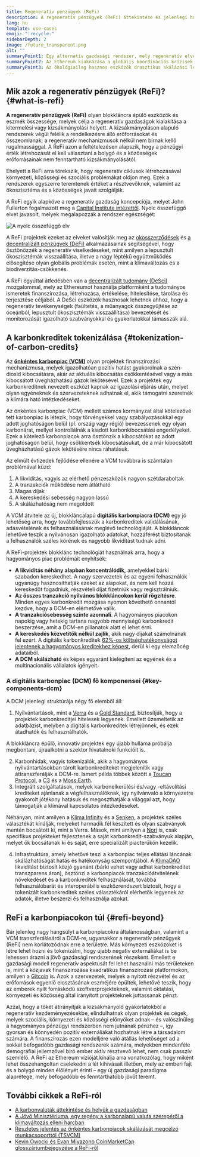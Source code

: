 ```yaml
---
title: Regeneratív pénzügyek (ReFi)
description: A regeneratív pénzügyek (ReFi) áttekintése és jelenlegi használata.
lang: hu
template: use-cases
emoji: ":recycle:"
sidebarDepth: 2
image: /future_transparent.png
alt: ""
summaryPoint1: Egy alternatív gazdasági rendszer, mely regeneratív elvekre épül
summaryPoint2: Az Ethereum kiaknázása a globális koordinációs krízisek megoldására, mint amilyen a klímaváltozás is
summaryPoint3: Az ökológiailag hasznos eszközök drasztikus skálázási lehetősége, mint amilyen az igazolt karbonkredit is
---
```


## Mik azok a regeneratív pénzügyek (ReFi)? {#what-is-refi}

**A regeneratív pénzügyek (ReFi)** olyan blokkláncra épülő eszközök és eszmék összessége, melyek célja a regeneratív gazdaságok kialakítása a kitermelési vagy kizsákmányolási helyett. A kizsákmányoláson alapuló rendszerek végül felélik a rendelkezésre álló erőforrásokat és összeomlanak; a regeneratív mechanizmusok nélkül nem bírnak kellő rugalmassággal. A ReFi azon a feltételezésen alapszik, hogy a pénzügyi érték létrehozását el kell választani a bolygó és a közösségek erőforrásainak nem fenntartható kizsákmányolásától.

Ehelyett a ReFi arra törekszik, hogy regeneratív ciklusok létrehozásával környezeti, közösségi és szociális problémákat oldjon meg. Ezek a rendszerek egyszerre teremtenek értéket a résztvevőknek, valamint az ökoszisztéma és a közösségek javait szolgálják.

A ReFi egyik alapköve a regeneratív gazdaság koncepciója, melyet John Fullerton fogalmazott meg a [Capital Institute intézettől](https://capitalinstitute.org). Nyolc összefüggő elvet javasolt, melyek megalapozzák a rendszer egészségét:

![A nyolc összefüggő elv](refi-regenerative-economy-diagram.png)

A ReFi projektek ezeket az elveket valósítják meg az [okosszerződések](/developers/docs/smart-contracts/) és [a decentralizált pénzügyek (DeFi)](/defi/) alkalmazásainak segítségével, hogy ösztönözzék a regeneratív viselkedéseket, mint amilyen a lepusztult ökoszisztémák visszaállítása, illetve a nagy léptékű együttműködés elősegítése olyan globális problémák esetén, mint a klímaváltozás és a biodiverzitás-csökkenés.

A ReFi egyúttal átfedésben van a [decentralizált tudomány (DeSci)](/desci/) mozgalommal, mely az Ethereumot használja platformként a tudományos ismeretek finanszírozása, létrehozása, értékelése, hitelesítése, tárolása és terjesztése céljából. A DeSci eszközök hasznosak lehetnek ahhoz, hogy a regeneratív tevékenységek (faültetés, a műanyagok összegyűjtése az óceánból, lepusztult ökoszisztémák visszaállítása) bevezetését és monitorozását igazolható szabványokkal és gyakorlatokkal támasszák alá.

## A karbonkreditek tokenizálása {#tokenization-of-carbon-credits}

Az **[önkéntes karbonpiac (VCM)](https://climatefocus.com/so-what-voluntary-carbon-market-exactly/)** olyan projektek finanszírozási mechanizmusa, melyek igazolhatóan pozitív hatást gyakorolnak a szén-dioxid kibocsátásra, akár az aktuális kibocsátás csökkentésével vagy a más kibocsátott üvegházhatású gázok lekötésével. Ezek a projektek egy karbonkreditnek nevezett eszközt kapnak az igazolási eljárás után, melyet olyan egyéneknek és szervezeteknek adhatnak el, akik támogatni szeretnék a klímára ható intézkedéseket.

Az önkéntes karbonpiac (VCM) mellett számos kormányzat által kötelezővé tett karbonpiac is létezik, hogy törvényekkel vagy szabályozásokkal egy adott joghatóságon belül (pl. ország vagy régió) bevezessenek egy olyan karbonárat, mellyel kontrollálnák a kiadott karbonkibocsátási engedélyeket. Ezek a kötelező karbonpiacok arra ösztönzik a kibocsátókat az adott joghatóságon belül, hogy csökkentsék kibocsátásukat, de a már kibocsátott üvegházhatású gázok lekötésére nincs ráhatásuk.

Az elmúlt évtizedek fejlődése ellenére a VCM továbbra is számtalan problémával küzd:

1. A likviditás, vagyis az elérhető pénzeszközök nagyon szétdaraboltak
2. A tranzakciók működése nem átlátható
3. Magas díjak
4. A kereskedési sebesség nagyon lassú
5. A skálázhatóság nem megoldott

A VCM átvitele az új, blokkláncalapú **digitális karbonpiacra (DCM)** egy jó lehetőség arra, hogy továbbfejlesszük a karbonkreditek validálásának, adásvételének és felhasználásának meglévő technológiáját. A blokkláncok lehetővé teszik a nyilvánosan igazolható adatokat, hozzáférést biztosítanak a felhasználók széles körének és nagyobb likviditást tudnak adni.

A ReFi-projektek blokklánc technológiát használnak arra, hogy a hagyományos piac problémáit enyhítsék:

- **A likviditás néhány alapban koncentrálódik,** amelyekkel bárki szabadon kereskedhet. A nagy szervezetek és az egyéni felhasználók ugyanúgy hasznosíthatják ezeket az alapokat, és nem kell hozzá kereskedőt fogadniuk, részvételi díjat fizetniük vagy regisztrálniuk.
- **Az összes tranzakció nyilvános blokkláncokon kerül rögzítésre**. Minden egyes karbonkredit mozgása nyomon követhető onnantól kezdve, hogy a DCM-en elérhetővé válik.
- **A tranzakciósebesség szinte azonnali**. A hagyományos piacokon napokig vagy hetekig tartana nagyobb mennyiségű karbonkredit beszerzése, amit a DCM-en pillanatok alatt el lehet érni.
- **A kereskedés közvetítők nélkül zajlik**, akik nagy díjakat számolnának fel ezért. A digitális karbonkreditek [62%-os költséghatékonyságot jelentenek a hagyományos kreditekhez képest](https://www.klimadao.finance/blog/klimadao-analysis-of-the-base-carbon-tonne), derül ki egy elemzőcég adataiból.
- **A DCM skálázható** és képes egyaránt kielégíteni az egyének és a multinacionális vállalatok igényeit.

### A digitális karbonpiac (DCM) fő komponensei {#key-components-dcm}

A DCM jelenlegi struktúrája négy fő elemből áll:

1. Nyilvántartások, mint a [Verra](https://verra.org/project/vcs-program/registry-system/) és a [Gold Standard](https://www.goldstandard.org/), biztosítják, hogy a projektek karbonkreditjei hitelesek legyenek. Emellett üzemeltetik az adatbázist, melyben a digitális karbonkreditek létrejönnek, és ezek átadhatók és felhasználhatók.

A blokkláncra épülő, innovatív projektek egy újabb hulláma próbálja megbontani, újraalkotni a szektor hivatalnoki funkcióit is.

2. Karbonhidak, vagyis tokenizálók, akik a hagyományos nyilvántartásokban tárolt karbonkrediteket megjelenítik vagy áttranszferálják a DCM-re. Ismert példa többek között a [Toucan Protocol](https://toucan.earth/), a [C3](https://c3.app/) és a [Moss.Earth](https://moss.earth/).
3. Integrált szolgáltatások, melyek karbonelkerülési és/vagy -eltávolítási krediteket ajánlanak a végfelhasználóknak, így nyilvánvaló a környezetre gyakorolt jótékony hatásuk és megoszthatják a világgal azt, hogy támogatják a klímával kapcsolatos intézkedéseket.

Néhányan, mint amilyen a [Klima Infinity](https://www.klimadao.finance/infinity) és a [Senken](https://senken.io/), a projektek széles választékát kínálják, melyeket harmadik fél készített és olyan szabványok mentén bocsátott ki, mint a Verra. Mások, mint amilyen a [Nori](https://nori.com/) is, csak specifikus projekteket fejlesztenek a saját karbonkredit-szabványuk alapján, melyet ők bocsátanak ki és saját, erre specializált piacterükön kezelik.

4. Infrastruktúra, amely lehetővé teszi a karbonpiac teljes ellátási láncának skálázhatóságát hatás és hatékonyság szempontjából. A [KlimaDAO](http://klimadao.finance/) likviditást biztosít közjó gyanánt (bárki vehet vagy adhat karbonkreditet transzparens áron), ösztönzi a karbonpiacok tranzakcióátvitelének növekedését és a karbonkreditek felhasználását, továbbá felhasználóbarát és interoperábilis eszközrendszert biztosít, hogy a tokenizált karbonkreditek széles választékáról elérhetők legyenek az adatok, illetve beszerzi és felhasználja azokat.

## ReFi a karbonpiacokon túl {#refi-beyond}

Bár jelenleg nagy hangsúlyt a karbonpiacokra általánosságban, valamint a VCM transzferálásáról a DCM-re, ugyanakkor a regeneratív pénzügyek (ReFi) nem korlátozódnak erre a területre. Más környezeti eszközöket is létre lehet hozni és tokenizálni, hogy újabb negatív externáliákat is be lehessen árazni a jövő gazdasági rendszerének részeként. Emellett e gazdasági modell regeneratív aspektusát fel lehet használni más területeken is, mint a közjavak finanszírozása kvadratikus finanszírozási platformokon, amilyen a [Gitcoin](https://gitcoin.co/) is. Azok a szervezetek, melyek a nyitott részvétel és az erőforrások egyenlő elosztásának eszméjére épültek, lehetővé teszik, hogy az emberek nyílt forráskódú szoftverprojekteknek, valamint oktatási, környezeti és közösség által irányított projekteknek juttassanak pénzt.

Azzal, hogy a tőkét átirányítják a kizsákmányoló gyakorlatokból a regeneratív kezdeményezésekbe, elindulhatnak olyan projektek és cégek, melyek szociális, környezeti és közösségi előnyöket adnak – és valószínűleg a hagyományos pénzügyi rendszerben nem jutnának pénzhez –, így gyorsan és könnyedén pozitív externáliákat hozhatnak létre a társadalom számára. A finanszírozás ezen modelljére való átállás lehetőséget ad a sokkal befogadóbb gazdasági rendszerek számára, melyekben mindenféle demográfiai jellemzővel bíró ember aktív résztvevő lehet, nem csak passzív szemlélő. A ReFi az Ethereum vízióját kínálja arra vonatkozólag, hogy miként lehet összehangoltan cselekedni a lét kihívásait illetően, mely az emberi fajt és a bolygó minden élőlényét érinti – egy új gazdasági paradigma alaprétege, mely befogadóbb és fenntarthatóbb jövőt teremt.

## További cikkek a ReFi-ról

- [A karbonvaluták áttekintése és helyük a gazdaságban](https://www.klimadao.finance/blog/the-vision-of-a-carbon-currency)
- [A Jövő Minisztériuma, egy regény a karbonalapú valuta szerepéről a klímaváltozás elleni harcban](https://en.wikipedia.org/wiki/The_Ministry_for_the_Future)
- [Részletes jelentés az önkéntes karbonpiacok skálázását megcélzó munkacsoporttól (TSVCM)](https://www.iif.com/Portals/1/Files/TSVCM_Report.pdf)
- [Kevin Owocki és Evan Miyazono CoinMarketCap glosszáriumbejegyzése a ReFi-ről](https://coinmarketcap.com/alexandria/glossary/regenerative-finance-refi)
